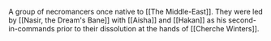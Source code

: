 A group of necromancers once native to [[The Middle-East]]. They were led by [[Nasir, the Dream's Bane]] with [[Aisha]] and [[Hakan]] as his second-in-commands prior to their dissolution at the hands of [[Cherche Winters]].